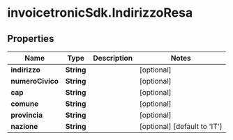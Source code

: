 # invoicetronicSdk.IndirizzoResa

## Properties

Name | Type | Description | Notes
------------ | ------------- | ------------- | -------------
**indirizzo** | **String** |  | [optional] 
**numeroCivico** | **String** |  | [optional] 
**cap** | **String** |  | [optional] 
**comune** | **String** |  | [optional] 
**provincia** | **String** |  | [optional] 
**nazione** | **String** |  | [optional] [default to &#39;IT&#39;]


